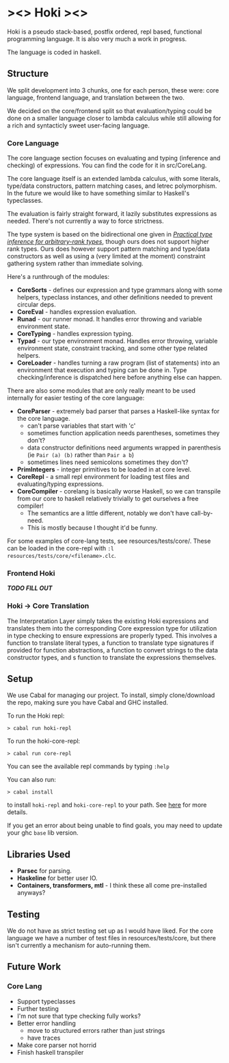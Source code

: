 # ><> Hoki ><>

Hoki is a pseudo stack-based, postfix ordered, repl based, functional programming language. It is also very much a work in progress.

The language is coded in haskell.

## Structure

We split development into 3 chunks, one for each person, these were: core language, frontend language, and translation between the two.

We decided on the core/frontend split so that evaluation/typing could be done on a smaller language closer to lambda calculus while still allowing for a rich and syntacticly sweet user-facing language.

### Core Language

The core language section focuses on evaluating and typing (inference and checking) of expressions. You can find the code for it in src/CoreLang. 

The core language itself is an extended lambda calculus, with some literals, type/data constructors, pattern matching cases, and letrec polymorphism. In the future we would like to have something similar to Haskell's typeclasses.

The evaluation is fairly straight forward, it lazily substitutes expressions as needed. There's not currently a way to force strictness. 

The type system is based on the bidirectional one given in *[Practical type inference for arbitrary-rank types](https://www.cambridge.org/core/journals/journal-of-functional-programming/article/practical-type-inference-for-arbitraryrank-types/5339FB9DAB968768874D4C20FA6F8CB6)*, though ours does not support higher rank types. Ours does however support pattern matching and type/data constructors as well as using a (very limited at the moment) constraint gathering system rather than immediate solving.

Here's a runthrough of the modules:

- **CoreSorts** - defines our expression and type grammars along with some helpers, typeclass instances, and other definitions needed to prevent circular deps.
- **CoreEval** - handles expression evaluation.
- **Runad** - our runner monad. It handles error throwing and variable environment state.
- **CoreTyping** - handles expression typing.
- **Typad** - our type environment monad. Handles error throwing, variable environment state, constraint tracking, and some other type related helpers.
- **CoreLoader** - handles turning a raw program (list of statements) into an environment that execution and typing can be done in. Type checking/inference is dispatched here before anything else can happen. 

There are also some modules that are only really meant to be used internally for easier testing of the core language:

- **CoreParser** - extremely bad parser that parses a Haskell-like syntax for the core language.
    - can't parse variables that start with 'c'
    - sometimes function application needs parentheses, sometimes they don't?
    - data constructor definitions need arguments wrapped in parenthesis (ie `Pair (a) (b)` rather than `Pair a b`)
    - sometimes lines need semicolons sometimes they don't?
- **PrimIntegers** - integer primitives to be loaded in at core level.
- **CoreRepl** - a small repl environment for loading test files and evaluating/typing expressions.
- **CoreCompiler** - corelang is basically worse Haskell, so we can transpile from our core to haskell relatively trivially to get ourselves a free compiler! 
    - The semantics are a little different, notably we don't have call-by-need. 
    - This is mostly because I thought it'd be funny.

For some examples of core-lang tests, see resources/tests/core/. These can be loaded in the core-repl with `:l resources/tests/core/<filename>.clc`. 

### Frontend Hoki

***TODO FILL OUT***

### Hoki -> Core Translation

The Interpretation Layer simply takes the existing Hoki expressions and translates them into the corresponding Core expression type for utilization in type checking to ensure expressions are properly typed. This involves a function to translate literal types, a function to translate type signatures if provided for function abstractions, a function to convert strings to the data constructor types, and s function to translate the expressions themselves.

## Setup 

We use Cabal for managing our project. To install, simply clone/download the repo, making sure you have Cabal and GHC installed.

To run the Hoki repl:
```
> cabal run hoki-repl
```

To run the hoki-core-repl:
```
> cabal run core-repl
```

You can see the available repl commands by typing `:help`

You can also run:
```
> cabal install
```
to install `hoki-repl` and `hoki-core-repl` to your path. See [here](https://cabal.readthedocs.io/en/stable/how-to-package-haskell-code.html) for more details.

If you get an error about being unable to find goals, you may need to update your ghc `base` lib version. 


## Libraries Used

- **Parsec** for parsing.
- **Haskeline** for better user IO.
- **Containers, transformers, mtl** - I think these all come pre-installed anyways?

## Testing

We do not have as strict testing set up as I would have liked. For the core language we have a number of test files in resources/tests/core, but there isn't currently a mechanism for auto-running them.

## Future Work

### Core Lang
- Support typeclasses
- Further testing
- I'm not sure that type checking fully works?
- Better error handling 
    - move to structured errors rather than just strings
    - have traces
- Make core parser not horrid
- Finish haskell transpiler